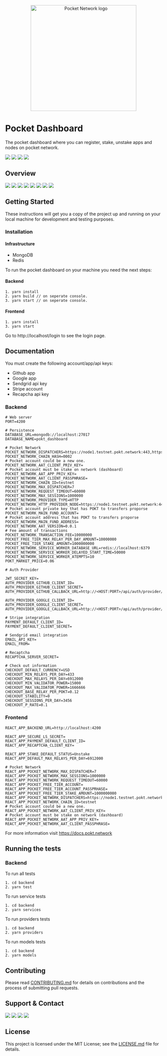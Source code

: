 <div align="center">
  <a href="https://www.pokt.network">
    <img src="https://pokt.network/wp-content/uploads/2018/12/Logo-488x228-px.png" alt="Pocket Network logo" width="340"/>
  </a>
</div>

# Pocket Dashboard

The pocket dashboard where you can register, stake, unstake apps and nodes on pocket network.

<div>
  <a  href="https://godoc.org/github.com/pokt-network/pocket-core"><img src="https://img.shields.io/badge/godoc-reference-blue.svg"/></a>
  <a  href="https://goreportcard.com/report/github.com/pokt-network/pocket-core"><img src="https://goreportcard.com/badge/github.com/pokt-network/pocket-core"/></a>
  <a href="https://golang.org"><img  src="https://img.shields.io/badge/golang-v1.11-red.svg"/></a>
  <a  href="https://github.com/tools/godep" ><img src="https://img.shields.io/badge/godep-dependency-71a3d9.svg"/></a>
</div>

## Overview
<div>
    <a  href="https://github.com/pokt-network/pocket-core/releases"><img src="https://img.shields.io/github/release-pre/pokt-network/pocket-core.svg"/></a>
    <a href="https://circleci.com/gh/pokt-network/pocket-core/tree/staging"><img src="https://circleci.com/gh/pokt-network/pocket-core/tree/staging.svg?style=svg"/></a>
    <a  href="https://github.com/pokt-network/pocket-core/pulse"><img src="https://img.shields.io/github/contributors/pokt-network/pocket-core.svg"/></a>
    <a href="https://opensource.org/licenses/MIT"><img src="https://img.shields.io/badge/License-MIT-blue.svg"/></a>
    <a href="https://github.com/pokt-network/pocket-core/pulse"><img src="https://img.shields.io/github/last-commit/pokt-network/pocket-core.svg"/></a>
    <a href="https://github.com/pokt-network/pocket-core/pulls"><img src="https://img.shields.io/github/issues-pr/pokt-network/pocket-core.svg"/></a>
    <a href="https://github.com/pokt-network/pocket-core/releases"><img src="https://img.shields.io/badge/platform-linux%20%7C%20windows%20%7C%20macos-pink.svg"/></a>
    <a href="https://github.com/pokt-network/pocket-core/issues"><img src="https://img.shields.io/github/issues-closed/pokt-network/pocket-core.svg"/></a>
</div>

## Getting Started

These instructions will get you a copy of the project up and running on your local machine for development and testing purposes.

### Installation

#### Infrastructure

- MongoDB
- Redis

To run the pocket dashboard on your machine you need the next steps:

#### Backend
```
1. yarn install
2. yarn build // on seperate console.
3. yarn start // on seperate console.
```

#### Frontend
```
1. yarn install
3. yarn start
```

Go to http://localhost/login to see the login page.

## Documentation

You must create the following account/app/api keys:

- Github app
- Google app
- Sendgrid api key
- Stripe account
- Recapcha api key

### Backend

```
# Web server
PORT=4200

# Persistence
DATABASE_URL=mongodb://localhost:27017
DATABASE_NAME=pokt_dashboard

# Pocket Network
POCKET_NETWORK_DISPATCHERS=https://node1.testnet.pokt.network:443,https://node2.testnet.pokt.network:443,https://node3.testnet.pokt.network:443,https://node4.testnet.pokt.network:443,https://node5.testnet.pokt.network:443,https://node6.testnet.pokt.network:443,https://node7.testnet.pokt.network:443
POCKET_NETWORK_CHAIN_HASH=0002
# Pocket account could be a new one.
POCKET_NETWORK_AAT_CLIENT_PRIV_KEY=
# Pocket account must be stake on network (dashboard)
POCKET_NETWORK_AAT_APP_PRIV_KEY=
POCKET_NETWORK_AAT_CLIENT_PASSPHRASE=
POCKET_NETWORK_CHAIN_ID=testnet
POCKET_NETWORK_MAX_DISPATCHER=7
POCKET_NETWORK_REQUEST_TIMEOUT=60000
POCKET_NETWORK_MAX_SESSIONS=1000000
POCKET_NETWORK_PROVIDER_TYPE=HTTP
POCKET_NETWORK_HTTP_PROVIDER_NODE=https://node1.testnet.pokt.network:443
# Pocket account private key that has POKT to transfers proporse
POCKET_NETWORK_MAIN_FUND_ACCOUNT=
# Pocket account address that has POKT to transfers proporse
POCKET_NETWORK_MAIN_FUND_ADDRESS=
POCKET_NETWORK_AAT_VERSION=0.0.1
# Fee amount of transactions
POCKET_NETWORK_TRANSACTION_FEE=10000000
POCKET_FREE_TIER_MAX_RELAY_PER_DAY_AMOUNT=10000000
POCKET_FREE_TIER_STAKE_AMOUNT=1000000000
POCKET_NETWORK_SERVICE_WORKER_DATABASE_URL=redis://localhost:6379
POCKET_NETWORK_SERVICE_WORKER_DELAYED_START_TIME=50000
POCKET_NETWORK_SERVICE_WORKER_ATEMPTS=10
POKT_MARKET_PRICE=0.06

# Auth Provider

JWT_SECRET_KEY=
AUTH_PROVIDER_GITHUB_CLIENT_ID=
AUTH_PROVIDER_GITHUB_CLIENT_SECRET=
AUTH_PROVIDER_GITHUB_CALLBACK_URL=http://<HOST:PORT>/api/auth/provider/github

AUTH_PROVIDER_GOOGLE_CLIENT_ID=
AUTH_PROVIDER_GOOGLE_CLIENT_SECRET=
AUTH_PROVIDER_GOOGLE_CALLBACK_URL=http://<HOST:PORT>/api/auth/provider/google

# Stripe integration
PAYMENT_DEFAULT_CLIENT_ID=
PAYMENT_DEFAULT_CLIENT_SECRET=

# Sendgrid email integration
EMAIL_API_KEY=
EMAIL_FROM=

# Recaptcha
RECAPTCHA_SERVER_SECRET=

# Check out information
CHECKOUT_DEFAULT_CURRENCY=USD
CHECKOUT_MIN_RELAYS_PER_DAY=433
CHECKOUT_MAX_RELAYS_PER_DAY=6912000
CHECKOUT_MIN_VALIDATOR_POWER=15000
CHECKOUT_MAX_VALIDATOR_POWER=1666666
CHECKOUT_BASE_RELAY_PER_POKT=0.12
CHECKOUT_STABILITY=0
CHECKOUT_SESSIONS_PER_DAY=3456
CHECKOUT_P_RATE=0.1
```

### Frontend

```
REACT_APP_BACKEND_URL=http://localhost:4200

REACT_APP_SECURE_LS_SECRET=
REACT_APP_PAYMENT_DEFAULT_CLIENT_ID=
REACT_APP_RECAPTCHA_CLIENT_KEY=

REACT_APP_STAKE_DEFAULT_STATUS=Unstake
REACT_APP_DEFAULT_MAX_RELAYS_PER_DAY=6912000

# Pocket Network
REACT_APP_POCKET_NETWORK_MAX_DISPATCHER=7
REACT_APP_POCKET_NETWORK_MAX_SESSIONS=1000000
REACT_APP_POCKET_NETWORK_REQUEST_TIMEOUT=60000
REACT_APP_POCKET_FREE_TIER_ACCOUNT=
REACT_APP_POCKET_FREE_TIER_ACCOUNT_PASSPRHASE=
REACT_APP_POCKET_FREE_TIER_STAKE_AMOUNT=1000000000
REACT_APP_POCKET_NETWORK_DISPATCHERS=https://node1.testnet.pokt.network:443,https://node2.testnet.pokt.network:443,https://node3.testnet.pokt.network:443,https://node4.testnet.pokt.network:443,https://node5.testnet.pokt.network:443,https://node6.testnet.pokt.network:443,https://node7.testnet.pokt.network:443
REACT_APP_POCKET_NETWORK_CHAIN_ID=testnet
# Pocket account could be a new one.
REACT_APP_POCKET_NETWORK_AAT_CLIENT_PRIV_KEY=
# Pocket account must be stake on network (dashboard)
REACT_APP_POCKET_NETWORK_AAT_APP_PRIV_KEY=
REACT_APP_POCKET_NETWORK_AAT_CLIENT_PASSPHRASE=

```

For more information visit https://docs.pokt.network

## Running the tests

### Backend

To run all tests

```
1. cd backend
2. yarn test
```

To run service tests

```
1. cd backend
2. yarn services
```

To run providers tests

```
1. cd backend
2. yarn providers
```

To run models tests

```
1. cd backend
2. yarn models
```

## Contributing

Please read [CONTRIBUTING.md](https://github.com/pokt-network/repo-template/blob/master/CONTRIBUTING.md) for details on contributions and the process of submitting pull requests.

## Support & Contact

<div>
  <a  href="https://twitter.com/poktnetwork" ><img src="https://img.shields.io/twitter/url/http/shields.io.svg?style=social"></a>
  <a href="https://t.me/POKTnetwork"><img src="https://img.shields.io/badge/Telegram-blue.svg"></a>
  <a href="https://www.facebook.com/POKTnetwork" ><img src="https://img.shields.io/badge/Facebook-red.svg"></a>
  <a href="https://research.pokt.network"><img src="https://img.shields.io/discourse/https/research.pokt.network/posts.svg"></a>
</div>


## License

This project is licensed under the MIT License; see the [LICENSE.md](LICENSE.md) file for details.
